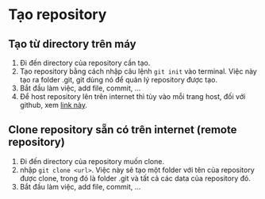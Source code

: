 # Tạo repository

## Tạo từ directory trên máy

1. Đi đến directory của repository cần tạo.
2. Tạo repository bằng cách nhập câu lệnh `git init` vào terminal. Việc này tạo ra folder .git, git dùng nó để quản lý repository được tạo.
3. Bắt đầu làm việc, add file, commit, ...
4. Để host repository lên trên internet thì tùy vào mỗi trang host, đối với github, xem [link này](https://docs.github.com/en/github/importing-your-projects-to-github/importing-source-code-to-github/adding-an-existing-project-to-github-using-the-command-line).

## Clone repository sẵn có trên internet (remote repository)

1. Đi đến directory của repository muốn clone.
2. nhập `git clone <url>`. Việc này sẽ tạo một folder với tên của repository được clone, trong đó là folder .git và tất cả các data của repository đó.
3. Bắt đầu làm việc, add file, commit, ...

